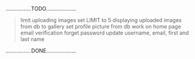 
.................TODO....................

> limit uploading images set LIMIT to 5
> displaying uploaded images from db to gallery
> set profile picture from db
> work on home page
> email verification
> forget password
> update username, email, first and last name
 
.................DONE....................
